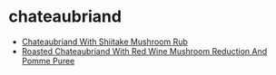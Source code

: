 # chateaubriand

 * [Chateaubriand With Shiitake Mushroom Rub](index/c/chateaubriand-with-shiitake-mushroom-rub.json)
 * [Roasted Chateaubriand With Red Wine Mushroom Reduction And Pomme Puree](index/r/roasted-chateaubriand-with-red-wine-mushroom-reduction-and-pomme-puree.json)
